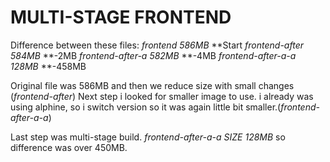 # MULTI-STAGE FRONTEND


Difference between these files:
*frontend			586MB*  **Start
*frontend-after		584MB* **-2MB
*frontend-after-a	582MB* **-4MB
*frontend-after-a-a	128MB* **-458MB

Original file was 586MB and then we reduce size with small changes (*frontend-after*)
Next step i looked for smaller image to use. i already was using alphine, so i switch version so it was again little bit smaller.(*frontend-after-a-a*)	 

Last step was multi-stage build.
*frontend-after-a-a 	SIZE 128MB* so difference was over 450MB.










